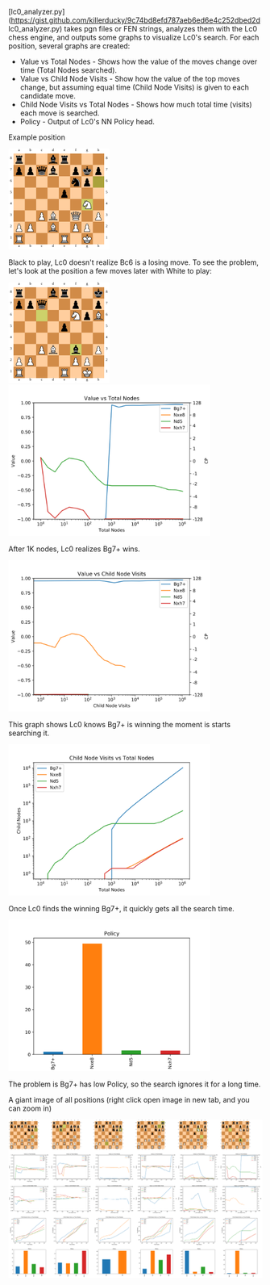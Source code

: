 [lc0_analyzer.py](https://gist.github.com/killerducky/9c74bd8efd787aeb6ed6e4c252dbed2d lc0_analyzer.py) takes pgn files or FEN strings, analyzes them with the Lc0 chess engine, and outputs some graphs to visualize Lc0's search. For each position, several graphs are created:
* Value vs Total Nodes - Shows how the value of the moves change over time (Total Nodes searched).
* Value vs Child Node Visits - Show how the value of the top moves change, but assuming equal time (Child Node Visits) is given to each candidate move.
* Child Node Visits vs Total Nodes - Shows how much total time (visits) each move is searched.
* Policy - Output of Lc0's NN Policy head.

Example position

<img src="plots/mattblachess_Bh6+.pgn_None_36/board.svg" width="200"/>

Black to play, Lc0 doesn't realize Bc6 is a losing move. To see the problem, let's look at the position a few moves later with White to play:

<img src="plots/mattblachess_Bh6+.pgn_None_41/board.svg" width="200"/>

<img src="plots/mattblachess_Bh6+.pgn_None_41/Q.svg" width="400"/>

After 1K nodes, Lc0 realizes Bg7+ wins.

<img src="plots/mattblachess_Bh6+.pgn_None_41/Q2.svg" width="400"/>

This graph shows Lc0 knows Bg7+ is winning the moment is starts searching it.

<img src="plots/mattblachess_Bh6+.pgn_None_41/N.svg" width="400"/>

Once Lc0 finds the winning Bg7+, it quickly gets all the search time.

<img src="plots/mattblachess_Bh6+.pgn_None_41/P.svg" width="400"/>

The problem is Bg7+ has low Policy, so the search ignores it for a long time.

A giant image of all positions (right click open image in new tab, and you can zoom in)

<img src="plots/mattblachess_Bh6+.pgn_None_all.svg"/>
